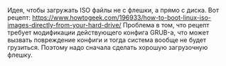 Идея, чтобы загружать ISO файлы не с флешки, а прямо с диска.
Вот рецепт: https://www.howtogeek.com/196933/how-to-boot-linux-iso-images-directly-from-your-hard-drive/
Проблема в том, что рецепт требует модификации действующего конфига GRUB-а, что может вызвать повреждение конфиги и тогда система вообще не будет грузиться. 
Поэтому надо сначала сделать хорошую загрузочную флешку.